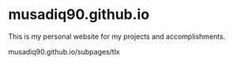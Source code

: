 

# musadiq90.github.io
This is my personal website for my projects and accomplishments.

musadiq90.github.io/subpages/tlx

